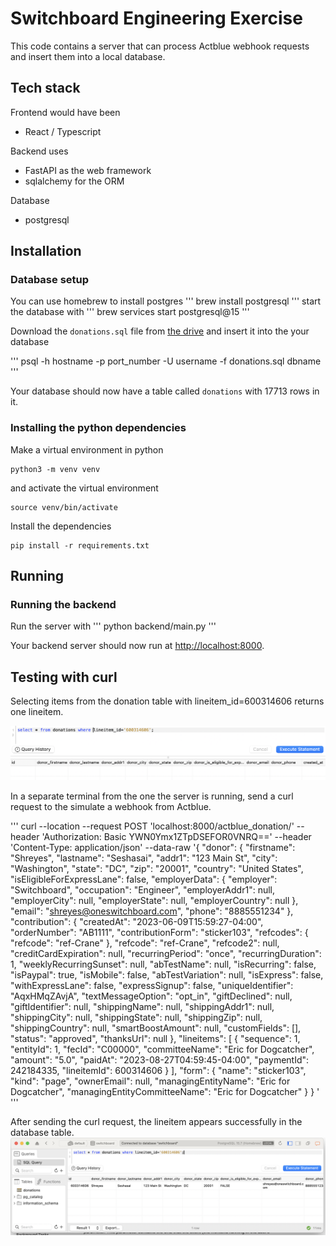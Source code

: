 # Switchboard Engineering Exercise

This code contains a server that can process Actblue webhook requests and insert them into a local database.

## Tech stack

Frontend would have been
- React / Typescript

Backend uses
- FastAPI as the web framework
- sqlalchemy for the ORM

Database
- postgresql

## Installation

### Database setup
You can use homebrew to install postgres
'''
brew install postgresql
'''
start the database with
'''
brew services start postgresql@15
'''

Download the `donations.sql` file from [the drive](https://drive.google.com/drive/folders/1P_YlH4yqYkhejWN088IjLl4cwLah6_5j) and insert it into the your database

'''
psql -h hostname -p port_number -U username -f donations.sql dbname 
'''

Your database should now have a table called `donations` with 17713 rows in it. 


### Installing the python dependencies

Make a virtual environment in python

```
python3 -m venv venv
```
and activate the virtual environment
```
source venv/bin/activate
```
Install the dependencies
```
pip install -r requirements.txt
```

## Running

### Running the backend

Run the server with 
'''
python backend/main.py
'''

Your backend server should now run at <http://localhost:8000>. 

## Testing with curl
Selecting items from the donation table with lineitem_id=600314606 returns one lineitem. 

![Selecting items in db with lineitem_id=600314606 before webhook request](image-1.png)

In a separate terminal from the one the server is running, send a curl request to the simulate a webhook from Actblue. 

'''
curl --location --request POST 'localhost:8000/actblue_donation/' --header 'Authorization: Basic YWN0Ymx1ZTpDSEFOR0VNRQ==' --header 'Content-Type: application/json' --data-raw '{
    "donor": {
        "firstname": "Shreyes",
        "lastname": "Seshasai",
        "addr1": "123 Main St",
        "city": "Washington",
        "state": "DC",
        "zip": "20001",
        "country": "United States",
        "isEligibleForExpressLane": false,
        "employerData": {
            "employer": "Switchboard",
            "occupation": "Engineer",
            "employerAddr1": null,
            "employerCity": null,
            "employerState": null,
            "employerCountry": null
        },
        "email": "shreyes@oneswitchboard.com",
        "phone": "8885551234"
    },
    "contribution": {
        "createdAt": "2023-06-09T15:59:27-04:00",
        "orderNumber": "AB1111",
        "contributionForm": "sticker103",
        "refcodes": {
            "refcode": "ref-Crane"
        },
        "refcode": "ref-Crane",
        "refcode2": null,
        "creditCardExpiration": null,
        "recurringPeriod": "once",
        "recurringDuration": 1,
        "weeklyRecurringSunset": null,
        "abTestName": null,
        "isRecurring": false,
        "isPaypal": true,
        "isMobile": false,
        "abTestVariation": null,
        "isExpress": false,
        "withExpressLane": false,
        "expressSignup": false,
        "uniqueIdentifier": "AqxHMqZAvjA",
        "textMessageOption": "opt_in",
        "giftDeclined": null,
        "giftIdentifier": null,
        "shippingName": null,
        "shippingAddr1": null,
        "shippingCity": null,
        "shippingState": null,
        "shippingZip": null,
        "shippingCountry": null,
        "smartBoostAmount": null,
        "customFields": [],
        "status": "approved",
        "thanksUrl": null
    },
    "lineitems": [
        {
            "sequence": 1,
            "entityId": 1,
            "fecId": "C00000",
            "committeeName": "Eric for Dogcatcher",
            "amount": "5.0",
            "paidAt": "2023-08-27T04:59:45-04:00",
            "paymentId": 242184335,
            "lineitemId": 600314606
        }
    ],
    "form": {
        "name": "sticker103",
        "kind": "page",
        "ownerEmail": null,
        "managingEntityName": "Eric for Dogcatcher",
        "managingEntityCommitteeName": "Eric for Dogcatcher"
    }
}
'
'''

After sending the curl request, the lineitem appears successfully in the database table.
![alt text](image-2.png)